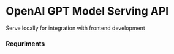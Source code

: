 # OpenAI GPT Model Serving API

Serve locally for integration with frontend development

### Requriments
